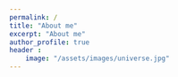 ```yaml
---
permalink: /
title: "About me"
excerpt: "About me"
author_profile: true
header :
    image: "/assets/images/universe.jpg"
---
```

